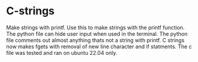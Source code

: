 # C-strings
Make strings with printf.
Use this to make strings with the printf function.
The python file can hide user input when used in the terminal.
The python file comments out almost anything thats not a string with printf.
C strings now makes fgets with removal of new line character and if statments.
The c file was tested and ran on ubuntu 22.04 only.

